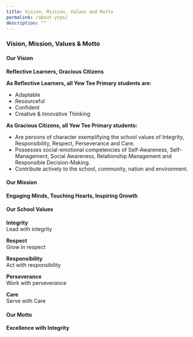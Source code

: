 ```yaml
---
title: Vision, Mission, Values and Motto
permalink: /about-ytps/
description: ""
---
```

### Vision, Mission, Values & Motto

#### Our Vision

**Reflective Learners, Gracious Citizens**

**As Reflective Learners, all Yew Tee Primary students are:**
*   Adaptable
*   Resourceful
*   Confident
*   Creative & Innovative Thinking

**As Gracious Citizens, all Yew Tee Primary students:**
*   Are persons of character exemplifying the school values of  Integrity, Responsibility, Respect, Perseverance and Care.
*   Possesses social-emotional competencies of Self-Awareness, Self-Management, Social Awareness, Relationship Management and Responsible Decision-Making.
*   Contribute actively to the school, community, nation and environment.

#### Our Mission

**Engaging Minds, Touching Hearts, Inspiring Growth**

#### Our School Values

**Integrity** <br>
Lead with integrity

**Respect** <br>
Grow in respect

**Responsibility** <br>
Act with responsibility

**Perseverance** <br>
Work with perseverance

**Care** <br>
Serve with Care

#### Our Motto 
**Excellence with Integrity**
